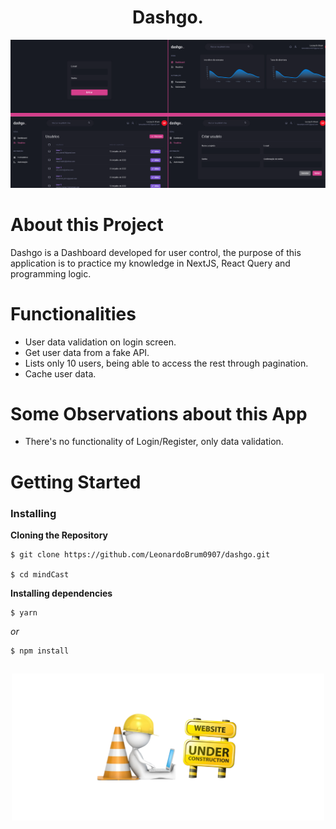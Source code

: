 <h1 align="center">Dashgo.</h1>

<div>
  <img width="1100px" src="src/assets/DashgoReadme.png">
</div>

# About this Project

  Dashgo is a Dashboard developed for user control, the purpose of this application is to practice my knowledge in NextJS, React Query and programming logic.

# Functionalities

- User data validation on login screen.
- Get user data from a fake API.
- Lists only 10 users, being able to access the rest through pagination.
- Cache user data.

# Some Observations about this App

- There's no functionality of Login/Register, only data validation.

# Getting Started

### Installing

**Cloning the Repository**

```
$ git clone https://github.com/LeonardoBrum0907/dashgo.git

$ cd mindCast
```

**Installing dependencies**

```
$ yarn
```

_or_

```
$ npm install
```

##

<div align="center">
  <img width="500px" src="src/assets/underConstruction.png">
</div>
